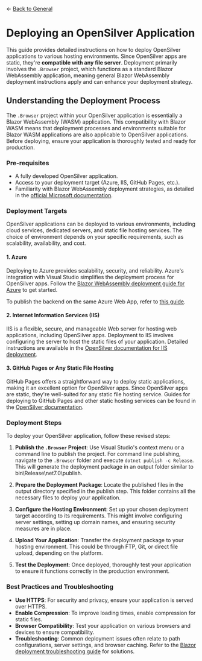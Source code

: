 ← [Back to General](/docs/9/13)
# Deploying an OpenSilver Application

This guide provides detailed instructions on how to deploy OpenSilver applications to various hosting environments. Since OpenSilver apps are static, they're **compatible with any file server**. Deployment primarily involves the `.Browser` project, which functions as a standard Blazor WebAssembly application, meaning general Blazor WebAssembly deployment instructions apply and can enhance your deployment strategy.

## Understanding the Deployment Process

The `.Browser` project within your OpenSilver application is essentially a Blazor WebAssembly (WASM) application. This compatibility with Blazor WASM means that deployment processes and environments suitable for Blazor WASM applications are also applicable to OpenSilver applications. Before deploying, ensure your application is thoroughly tested and ready for production.

### Pre-requisites

- A fully developed OpenSilver application.
- Access to your deployment target (Azure, IIS, GitHub Pages, etc.).
- Familiarity with Blazor WebAssembly deployment strategies, as detailed in the [official Microsoft documentation](https://learn.microsoft.com/en-us/aspnet/core/blazor/host-and-deploy/webassembly?view=aspnetcore-8.0#standalone-deployment).

### Deployment Targets

OpenSilver applications can be deployed to various environments, including cloud services, dedicated servers, and static file hosting services. The choice of environment depends on your specific requirements, such as scalability, availability, and cost.

#### 1. Azure

Deploying to Azure provides scalability, security, and reliability. Azure's integration with Visual Studio simplifies the deployment process for OpenSilver apps. Follow the [Blazor WebAssembly deployment guide for Azure](https://learn.microsoft.com/en-us/aspnet/core/blazor/host-and-deploy/webassembly?view=aspnetcore-8.0#deploy-from-visual-studio) to get started.

To publish the backend on the same Azure Web App, refer to [this guide](../how-to-topics/deploy-client-backend-on-azure.md).

#### 2. Internet Information Services (IIS)

IIS is a flexible, secure, and manageable Web server for hosting web applications, including OpenSilver apps. Deployment to IIS involves configuring the server to host the static files of your application. Detailed instructions are available in the [OpenSilver documentation for IIS deployment](../how-to-topics/add-site-to-iis.md).

#### 3. GitHub Pages or Any Static File Hosting

GitHub Pages offers a straightforward way to deploy static applications, making it an excellent option for OpenSilver apps. Since OpenSilver apps are static, they're well-suited for any static file hosting service. Guides for deploying to GitHub Pages and other static hosting services can be found in the [OpenSilver documentation](../how-to-topics/any-static-hosting.md).

### Deployment Steps

To deploy your OpenSilver application, follow these revised steps:

1. **Publish the `.Browser` Project**: Use Visual Studio's context menu or a command line to publish the project. For command line publishing, navigate to the `.Browser` folder and execute `dotnet publish -c Release`.
   This will generate the deployment package in an output folder similar to bin\Release\net7.0\publish\.

2. **Prepare the Deployment Package**: Locate the published files in the output directory specified in the publish step. This folder contains all the necessary files to deploy your application.

3. **Configure the Hosting Environment**: Set up your chosen deployment target according to its requirements. This might involve configuring server settings, setting up domain names, and ensuring security measures are in place.

4. **Upload Your Application**: Transfer the deployment package to your hosting environment. This could be through FTP, Git, or direct file upload, depending on the platform.

5. **Test the Deployment**: Once deployed, thoroughly test your application to ensure it functions correctly in the production environment.

### Best Practices and Troubleshooting
* **Use HTTPS**: For security and privacy, ensure your application is served over HTTPS.
* **Enable Compression**: To improve loading times, enable compression for static files.
* **Browser Compatibility**: Test your application on various browsers and devices to ensure compatibility.
* **Troubleshooting**: Common deployment issues often relate to path configurations, server settings, and browser caching. Refer to the [Blazor deployment troubleshooting guide](https://learn.microsoft.com/en-us/aspnet/core/blazor/host-and-deploy/webassembly?view=aspnetcore-8.0#troubleshooting) for solutions.